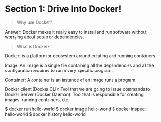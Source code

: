 # Section 1: Drive Into Docker!

> Why use Docker?

Answer: Docker makes it really easy to install and run software without worrying about setup or dependencies.

> What is Docker?

Docker: is a platform or ecosystem around creating and running containers.

Image: An image is a single file containing all the dependencies and all the configuration required to run a very specific program.

Container: A container is an instance of an image runs a program. 


Docker client (Docker CLI): Tool that we are going to issue commands to 
Docker Server (Docker Daemon): Tool that is responsible for creating images, running containers, etc.


$ docker run hello-world 
$ docker image hello-world
$ docker inspect hello-world
$ docker history hello-world

